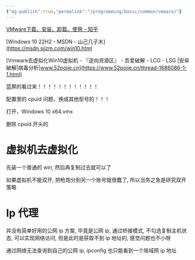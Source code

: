 ```yaml
---
{"dg-publish":true,"permalink":"/programming/basic/common/vmware/"}
---
```



[VMware下载、安装、卸载、使用 - 知乎](https://zhuanlan.zhihu.com/p/272541376)

[Windows 10 22H2 - MSDN - 山己几子木](https://msdn.sjjzm.com/win10.html

[Vmware去虚拟化Win10虚拟机 - 『逆向资源区』 - 吾爱破解 - LCG - LSG |安卓破解|病毒分析|www.52pojie.cn](https://www.52pojie.cn/thread-1686086-1-1.html)

蓝屏的看过来！！！！！！！！！！！！

配置里的 cpuid 问题，换成其他型号的！！！

打开，Windows 10 x64.vmx

删除 cpuid.开头的

# 虚拟机去虚拟化

先装一个普通的 win, 然后再复制过去就可以了

如果虚拟机不能双开, 把枪炮分到另一个账号就很蠢了, 所以当务之急是研究双开策略

# Ip 代理

并没有简单好用的公网 ip 方案, 毕竟是公网 ip, 通过桥接模式, 不勾选复制主机状态, 可以实现网络访问, 但是此时是获取不到 ip 地址的, 感觉问题也不小呀

通过网络无法查询到自己的公网 ip, ipconfig 也只能看到一个局域网 ip 地址
